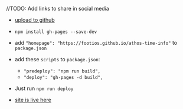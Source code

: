 //TODO: Add links to share in social media

- [upload to github](https://www.youtube.com/watch?v=Q9n2mLqXFpU&t=528s&ab_channel=PedroTech)
- `npm install gh-pages --save-dev `
- add `"homepage": "https://footios.github.io/athos-time-info"` to `package.json`
- add these `scripts` to `package.json`:

  - `"predeploy": "npm run build",`
  - `"deploy": "gh-pages -d build",`

- Just run `npm run deploy`

- [site is live here](https://footios.github.io/athos-time-info/)
